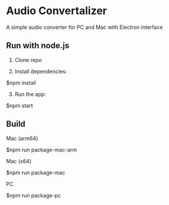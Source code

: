 # Audio Convertalizer
A simple audio converter for PC and Mac with Electron interface

## Run with node.js 

1. Clone repo

2. Install dependencies:

$npm install

3. Run the app:

$npm start

## Build

Mac (arm64)

$npm run package-mac-arm

Mac (x64)

$npm run package-mac

PC

$npm run package-pc
